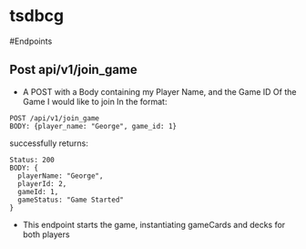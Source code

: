 # tsdbcg

#Endpoints

## Post api/v1/join_game
- A POST with a Body containing my Player Name, and the Game ID Of the Game I would like to join
In the format:
```
POST /api/v1/join_game
BODY: {player_name: "George", game_id: 1}
```
successfully returns:
```
Status: 200
BODY: {
  playerName: "George",
  playerId: 2,
  gameId: 1,
  gameStatus: "Game Started"
}
```
- This endpoint starts the game, instantiating gameCards and decks for both players
